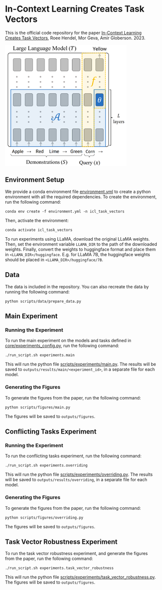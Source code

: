 # In-Context Learning Creates Task Vectors
This is the official code repository for the paper [In-Context Learning Creates Task Vectors](https://arxiv.org/abs/2310.15916), Roee Hendel, Mor Geva, Amir Globerson. 2023.

<img src="images/mechanism.png" width="400"/>

## Environment Setup
We provide a conda environment file [environment.yml](environment.yml) to create a python environment with all the required dependencies. To create the environment, run the following command:
```
conda env create -f environment.yml -n icl_task_vectors
```
Then, activate the environment:
```
conda activate icl_task_vectors
```

To run experiments using LLaMA, download the original LLaMA weights.
Then, set the environment variable `LLAMA_DIR` to the path of the downloaded weights. 
Finally, convert the weights to huggingface format and place them in `<LLAMA_DIR>/huggingface`.
E.g. for LLaMA 7B, the huggingface weights should be placed in `<LLAMA_DIR>/huggingface/7B`.

## Data
The data is included in the repository. You can also recreate the data by running the following command:
```
python scripts/data/prepare_data.py
```

## Main Experiment
### Running the Experiment
To run the main experiment on the models and tasks defined in [core/experiments_config.py](core/experiments_config.py),
run the following command:
```
./run_script.sh experiments.main
```
This will run the python file [scripts/experiments/main.py](scripts/experiments/main.py).
The results will be saved to `outputs/results/main/<experiment_id>`, in a separate file for each model.

### Generating the Figures
To generate the figures from the paper, run the following command:
```
python scripts/figures/main.py
```
The figures will be saved to `outputs/figures`.

## Conflicting Tasks Experiment
### Running the Experiment
To run the conflicting tasks experiment, run the following command:
```
./run_script.sh experiments.overriding
```
This will run the python file [scripts/experiments/overriding.py](scripts/experiments/overriding.py).
The results will be saved to `outputs/results/overriding`, in a separate file for each model.

### Generating the Figures
To generate the figures from the paper, run the following command:
```
python scripts/figures/overriding.py
```
The figures will be saved to `outputs/figures`.

## Task Vector Robustness Experiment
To run the task vector robustness experiment, and generate the figures from the paper, run the following command:
```
./run_script.sh experiments.task_vector_robustness
```
This will run the python file [scripts/experiments/task_vector_robustness.py](scripts/experiments/task_vector_robustness.py).
The figures will be saved to `outputs/figures`.
